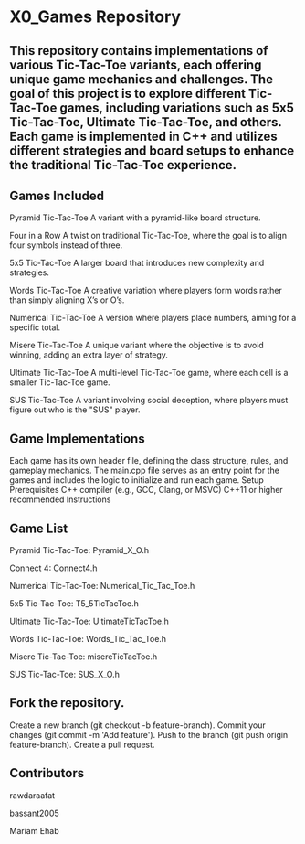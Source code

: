 # X0_Games Repository

## This repository contains implementations of various Tic-Tac-Toe variants, each offering unique game mechanics and challenges. The goal of this project is to explore different Tic-Tac-Toe games, including variations such as 5x5 Tic-Tac-Toe, Ultimate Tic-Tac-Toe, and others. Each game is implemented in C++ and utilizes different strategies and board setups to enhance the traditional Tic-Tac-Toe experience.

## Games Included
Pyramid Tic-Tac-Toe
A variant with a pyramid-like board structure.

Four in a Row
A twist on traditional Tic-Tac-Toe, where the goal is to align four symbols instead of three.

5x5 Tic-Tac-Toe
A larger board that introduces new complexity and strategies.

Words Tic-Tac-Toe
A creative variation where players form words rather than simply aligning X’s or O’s.

Numerical Tic-Tac-Toe
A version where players place numbers, aiming for a specific total.

Misere Tic-Tac-Toe
A unique variant where the objective is to avoid winning, adding an extra layer of strategy.

Ultimate Tic-Tac-Toe
A multi-level Tic-Tac-Toe game, where each cell is a smaller Tic-Tac-Toe game.

SUS Tic-Tac-Toe
A variant involving social deception, where players must figure out who is the "SUS" player.

## Game Implementations
Each game has its own header file, defining the class structure, rules, and gameplay mechanics.
The main.cpp file serves as an entry point for the games and includes the logic to initialize and run each game.
Setup
Prerequisites
C++ compiler (e.g., GCC, Clang, or MSVC)
C++11 or higher recommended
Instructions

## Game List
Pyramid Tic-Tac-Toe: Pyramid_X_O.h

Connect 4: Connect4.h

Numerical Tic-Tac-Toe: Numerical_Tic_Tac_Toe.h

5x5 Tic-Tac-Toe: T5_5TicTacToe.h

Ultimate Tic-Tac-Toe: UltimateTicTacToe.h

Words Tic-Tac-Toe: Words_Tic_Tac_Toe.h

Misere Tic-Tac-Toe: misereTicTacToe.h

SUS Tic-Tac-Toe: SUS_X_O.h

## Fork the repository.
Create a new branch (git checkout -b feature-branch).
Commit your changes (git commit -m 'Add feature').
Push to the branch (git push origin feature-branch).
Create a pull request.

## Contributors
rawdaraafat

bassant2005

Mariam Ehab
